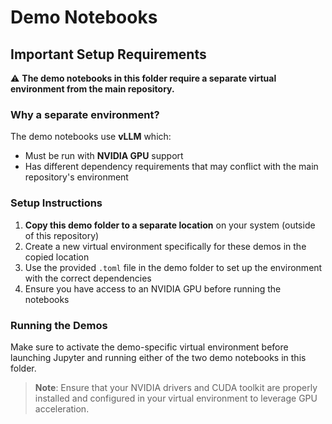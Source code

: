 # Demo Notebooks

## Important Setup Requirements

⚠️ **The demo notebooks in this folder require a separate virtual environment from the main repository.**

### Why a separate environment?

The demo notebooks use **vLLM** which:
- Must be run with **NVIDIA GPU** support
- Has different dependency requirements that may conflict with the main repository's environment

### Setup Instructions

1. **Copy this demo folder to a separate location** on your system (outside of this repository)
2. Create a new virtual environment specifically for these demos in the copied location
3. Use the provided `.toml` file in the demo folder to set up the environment with the correct dependencies
4. Ensure you have access to an NVIDIA GPU before running the notebooks

### Running the Demos

Make sure to activate the demo-specific virtual environment before launching Jupyter and running either of the two demo notebooks in this folder.

> **Note**: Ensure that your NVIDIA drivers and CUDA toolkit are properly installed and configured in your virtual environment to leverage GPU acceleration.
